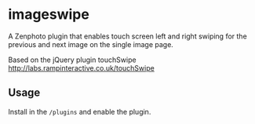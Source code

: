 imageswipe
==========

A Zenphoto plugin that enables touch screen left and right swiping for the previous and next image on the single image page.

Based on the jQuery plugin touchSwipe http://labs.rampinteractive.co.uk/touchSwipe

Usage
------

Install in the `/plugins` and enable the plugin. 
